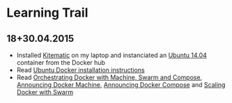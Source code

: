 # Learning Trail

## 18+30.04.2015

* Installed [Kitematic](https://kitematic.com/) on my laptop and instanciated an [Ubuntu 14.04](https://registry.hub.docker.com/_/ubuntu/) container from the Docker hub
* Read [Ubuntu Docker installation instructions](http://docs.docker.com/installation/ubuntulinux/)
* Read [Orchestrating Docker with Machine, Swarm and Compose](http://blog.docker.com/2015/02/orchestrating-docker-with-machine-swarm-and-compose/), [Announcing Docker Machine](http://blog.docker.com/2015/02/announcing-docker-machine-beta/), [Announcing Docker Compose](http://blog.docker.com/2015/02/announcing-docker-compose/) and [Scaling Docker with Swarm](http://blog.docker.com/2015/02/scaling-docker-with-swarm/)

